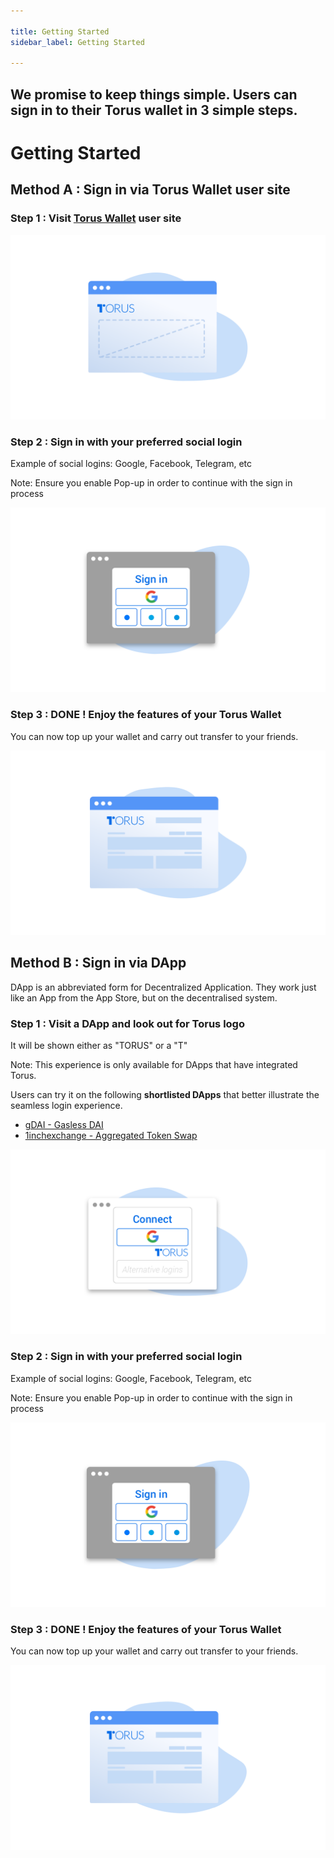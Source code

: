 ```yaml
---

title: Getting Started
sidebar_label: Getting Started

---
```



We promise to keep things simple. Users can sign in to their Torus wallet in 3
simple steps.
---

# Getting Started

## Method A : Sign in via Torus Wallet user site

### Step 1 : Visit [Torus Wallet](https://app.tor.us) user site

![](../../static/assets/torus-website-1-new.png)

### Step 2 : Sign in with your preferred social login

Example of social logins: Google, Facebook, Telegram, etc

Note: Ensure you enable Pop-up in order to continue with the sign in process

![](../../static/assets/torus-website-2-2x.png)

### Step 3 : DONE ! Enjoy the features of your Torus Wallet

You can now top up your wallet and carry out transfer to your friends.

![](../../static/assets/torus-website-3-2x.png)

## Method B : Sign in via DApp

DApp is an abbreviated form for Decentralized Application. They work just like an App from the App Store, but on the decentralised system.

### Step 1 : Visit a DApp and look out for Torus logo

It will be shown either as "TORUS" or a "T"

Note: This experience is only available for DApps that have integrated Torus.

Users can try it on the following **shortlisted DApps** that better illustrate the seamless login experience.

* [gDAI - Gasless DAI](https://gdai.io/)
* [1inchexchange - Aggregated Token Swap](https://1inch.exchange/#/)

![The exact sign in button is available under &quot;Sign-In Brand Guideline&quot;.](../../static/assets/dapp-website-login-2x.png)

### Step 2 : Sign in with your preferred social login

Example of social logins: Google, Facebook, Telegram, etc

Note: Ensure you enable Pop-up in order to continue with the sign in process

![](../../static/assets/torus-website-2-2x.png)

### Step 3 : DONE ! Enjoy the features of your Torus Wallet

You can now top up your wallet and carry out transfer to your friends.

![](../../static/assets/torus-website-3-2x.png)

